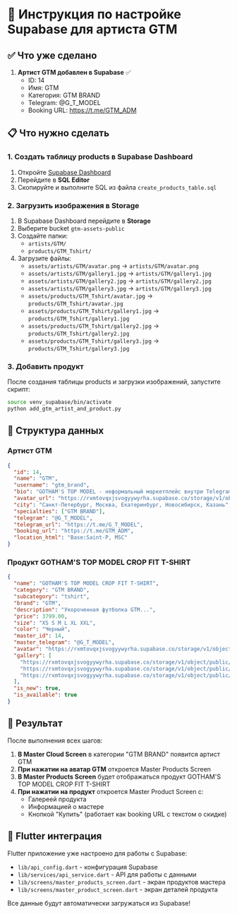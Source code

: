 # 🚀 Инструкция по настройке Supabase для артиста GTM

## ✅ Что уже сделано

1. **Артист GTM добавлен в Supabase** ✅
   - ID: 14
   - Имя: GTM
   - Категория: GTM BRAND
   - Telegram: @G_T_MODEL
   - Booking URL: https://t.me/GTM_ADM

## 📋 Что нужно сделать

### 1. Создать таблицу products в Supabase Dashboard

1. Откройте [Supabase Dashboard](https://supabase.com/dashboard/project/rxmtovqxjsvogyywyrha)
2. Перейдите в **SQL Editor**
3. Скопируйте и выполните SQL из файла `create_products_table.sql`

### 2. Загрузить изображения в Storage

1. В Supabase Dashboard перейдите в **Storage**
2. Выберите bucket `gtm-assets-public`
3. Создайте папки:
   - `artists/GTM/`
   - `products/GTM_Tshirt/`
4. Загрузите файлы:
   - `assets/artists/GTM/avatar.png` → `artists/GTM/avatar.png`
   - `assets/artists/GTM/gallery1.jpg` → `artists/GTM/gallery1.jpg`
   - `assets/artists/GTM/gallery2.jpg` → `artists/GTM/gallery2.jpg`
   - `assets/artists/GTM/gallery3.jpg` → `artists/GTM/gallery3.jpg`
   - `assets/products/GTM_Tshirt/avatar.jpg` → `products/GTM_Tshirt/avatar.jpg`
   - `assets/products/GTM_Tshirt/gallery1.jpg` → `products/GTM_Tshirt/gallery1.jpg`
   - `assets/products/GTM_Tshirt/gallery2.jpg` → `products/GTM_Tshirt/gallery2.jpg`
   - `assets/products/GTM_Tshirt/gallery3.jpg` → `products/GTM_Tshirt/gallery3.jpg`

### 3. Добавить продукт

После создания таблицы products и загрузки изображений, запустите скрипт:

```bash
source venv_supabase/bin/activate
python add_gtm_artist_and_product.py
```

## 📱 Структура данных

### Артист GTM
```json
{
  "id": 14,
  "name": "GTM",
  "username": "gtm_brand",
  "bio": "GOTHAM'S TOP MODEL - неформальный маркетплейс внутри Telegram...",
  "avatar_url": "https://rxmtovqxjsvogyywyrha.supabase.co/storage/v1/object/public/gtm-assets-public/artists/GTM/avatar.png",
  "city": "Санкт-Петербург, Москва, Екатеринбург, Новосибирск, Казань",
  "specialties": ["GTM BRAND"],
  "telegram": "@G_T_MODEL",
  "telegram_url": "https://t.me/G_T_MODEL",
  "booking_url": "https://t.me/GTM_ADM",
  "location_html": "Base:Saint-P, MSC"
}
```

### Продукт GOTHAM'S TOP MODEL CROP FIT T-SHIRT
```json
{
  "name": "GOTHAM'S TOP MODEL CROP FIT T-SHIRT",
  "category": "GTM BRAND",
  "subcategory": "tshirt",
  "brand": "GTM",
  "description": "Укороченная футболка GTM...",
  "price": 3799.00,
  "size": "XS S M L XL XXL",
  "color": "Черный",
  "master_id": 14,
  "master_telegram": "@G_T_MODEL",
  "avatar": "https://rxmtovqxjsvogyywyrha.supabase.co/storage/v1/object/public/gtm-assets-public/products/GTM_Tshirt/avatar.jpg",
  "gallery": [
    "https://rxmtovqxjsvogyywyrha.supabase.co/storage/v1/object/public/gtm-assets-public/products/GTM_Tshirt/gallery1.jpg",
    "https://rxmtovqxjsvogyywyrha.supabase.co/storage/v1/object/public/gtm-assets-public/products/GTM_Tshirt/gallery2.jpg",
    "https://rxmtovqxjsvogyywyrha.supabase.co/storage/v1/object/public/gtm-assets-public/products/GTM_Tshirt/gallery3.jpg"
  ],
  "is_new": true,
  "is_available": true
}
```

## 🎯 Результат

После выполнения всех шагов:

1. **В Master Cloud Screen** в категории "GTM BRAND" появится артист GTM
2. **При нажатии на аватар GTM** откроется Master Products Screen
3. **В Master Products Screen** будет отображаться продукт GOTHAM'S TOP MODEL CROP FIT T-SHIRT
4. **При нажатии на продукт** откроется Master Product Screen с:
   - Галереей продукта
   - Информацией о мастере
   - Кнопкой "Купить" (работает как booking URL с текстом о скидке)

## 🔧 Flutter интеграция

Flutter приложение уже настроено для работы с Supabase:
- `lib/api_config.dart` - конфигурация Supabase
- `lib/services/api_service.dart` - API для работы с данными
- `lib/screens/master_products_screen.dart` - экран продуктов мастера
- `lib/screens/master_product_screen.dart` - экран деталей продукта

Все данные будут автоматически загружаться из Supabase! 